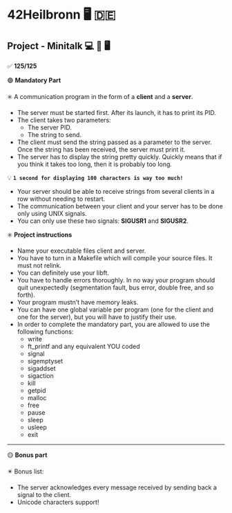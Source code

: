 # 42Heilbronn :desktop_computer: :de:

## Project - Minitalk :computer: :arrows_counterclockwise: :desktop_computer:

:white_check_mark: **125/125**

:green_circle: **Mandatory Part**

:eight_spoked_asterisk: A communication program in the form of a **client** and a **server**.
- The server must be started first. After its launch, it has to print its PID.
- The client takes two parameters:
  - The server PID.
  - The string to send.
- The client must send the string passed as a parameter to the server.
Once the string has been received, the server must print it.
- The server has to display the string pretty quickly. Quickly means that if you think
it takes too long, then it is probably too long.

:bulb: **`1 second for displaying 100 characters is way too much!`**

- Your server should be able to receive strings from several clients in a row without
needing to restart.
- The communication between your client and your server has to be done only using
UNIX signals.
- You can only use these two signals: **SIGUSR1** and **SIGUSR2**.

:eight_spoked_asterisk: **Project instructions**

- Name your executable files client and server.
- You have to turn in a Makefile which will compile your source files. It must not
relink.
- You can definitely use your libft.
- You have to handle errors thoroughly. In no way your program should quit unexpectedly (segmentation fault, bus error, double free, and so forth).
- Your program mustn’t have memory leaks.
- You can have one global variable per program (one for the client and one for
the server), but you will have to justify their use.
- In order to complete the mandatory part, you are allowed to use the following
functions:
  - write
  - ft_printf and any equivalent YOU coded
  - signal
  - sigemptyset
  - sigaddset
  - sigaction
  - kill
  - getpid
  - malloc
  - free
  - pause
  - sleep
  - usleep
  - exit

-------------------------------------------------------------------------------

:yellow_circle: **Bonus part**

:eight_pointed_black_star: Bonus list:
- The server acknowledges every message received by sending back a signal to the
client.
- Unicode characters support!
